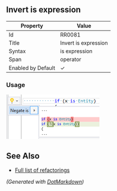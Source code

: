 ## Invert is expression

| Property           | Value                |
| ------------------ | -------------------- |
| Id                 | RR0081               |
| Title              | Invert is expression |
| Syntax             | is expression        |
| Span               | operator             |
| Enabled by Default | &#x2713;             |

### Usage

![Invert is expression](../../images/refactorings/InvertIsExpression.png)

## See Also

* [Full list of refactorings](Refactorings.md)


*\(Generated with [DotMarkdown](http://github.com/JosefPihrt/DotMarkdown)\)*